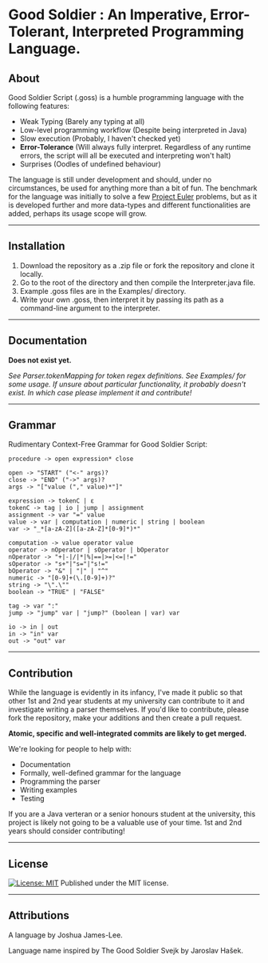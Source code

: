 Good Soldier : An Imperative, Error-Tolerant, Interpreted Programming Language.
=================================================================================
About
-----
Good Soldier Script (.goss) is a humble programming language with the following features:
- Weak Typing (Barely any typing at all)
- Low-level programming workflow (Despite being interpreted in Java)
- Slow execution (Probably, I haven't checked yet)
- **Error-Tolerance** (Will always fully interpret. Regardless of any runtime errors, the script will all be executed and interpreting won't halt)
- Surprises (Oodles of undefined behaviour)

The language is still under development and should, under no circumstances, be used for anything more than a bit of fun. The benchmark for the language was initially to solve a few [Project Euler](https://projecteuler.net/) problems, but as it is developed further and more data-types and different functionalities are added, perhaps its usage scope will grow.

---
Installation
------------
1. Download the repository as a .zip file or fork the repository and clone it locally.
2. Go to the root of the directory and then compile the Interpreter.java file.
3. Example .goss files are in the Examples/ directory.
4. Write your own .goss, then interpret it by passing its path as a command-line argument to the interpreter.

---
Documentation
-------------
**Does not exist yet.**

_See Parser.tokenMapping for token regex definitions. See Examples/ for some usage. If unsure about particular functionality, it probably doesn't exist. In which case please implement it and contribute!_

---
Grammar
------------
Rudimentary Context-Free Grammar for Good Soldier Script:
```
procedure -> open expression* close

open -> "START" ("<-" args)?
close -> "END" ("->" args)?
args -> "["value ("," value)*"]"

expression -> tokenC | ε
tokenC -> tag | io | jump | assignment
assignment -> var "=" value
value -> var | computation | numeric | string | boolean
var -> "_*[a-zA-Z]([a-zA-Z]*[0-9]*)*"

computation -> value operator value
operator -> nOperator | sOperator | bOperator
nOperator -> "+|-|/|*|%|==|>=|<=|!="
sOperator -> "s+"|"s="|"s!="
bOperator -> "&" | "|" | "^"
numeric -> "[0-9]+(\.[0-9]+)?"
string -> "\".\""
boolean -> "TRUE" | "FALSE"

tag -> var ":"
jump -> "jump" var | "jump?" (boolean | var) var

io -> in | out
in -> "in" var
out -> "out" var
```

---
Contribution
------------
While the language is evidently in its infancy, I've made it public so that other 1st and 2nd year students at my university can contribute to it and investigate writing a parser themselves. If you'd like to contribute, please fork the repository, make your additions and then create a pull request.

**Atomic, specific and well-integrated commits are likely to get merged.**

We're looking for people to help with:
- Documentation
- Formally, well-defined grammar for the language
- Programming the parser
- Writing examples
- Testing

If you are a Java verteran or a senior honours student at the university, this project is likely not going to be a valuable use of your time. 1st and 2nd years should consider contributing!

---
License
-------
[![License: MIT](https://img.shields.io/badge/License-MIT-yellow.svg)](https://opensource.org/licenses/MIT)
Published under the MIT license.

---
Attributions
------------
A language by Joshua James-Lee. 

Language name inspired by The Good Soldier Svejk by Jaroslav Hašek.
